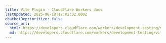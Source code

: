 ```yaml
---
title: Vite Plugin · Cloudflare Workers docs
lastUpdated: 2025-06-18T17:02:32.000Z
chatbotDeprioritize: false
source_url:
  html: https://developers.cloudflare.com/workers/development-testing/vite-plugin/
  md: https://developers.cloudflare.com/workers/development-testing/vite-plugin/index.md
---
```


